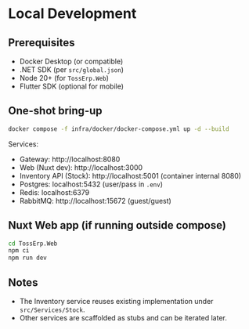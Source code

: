 # Local Development

## Prerequisites

- Docker Desktop (or compatible)
- .NET SDK (per `src/global.json`)
- Node 20+ (for `TossErp.Web`)
- Flutter SDK (optional for mobile)

## One-shot bring-up

```bash
docker compose -f infra/docker/docker-compose.yml up -d --build
```

Services:

- Gateway: http://localhost:8080
- Web (Nuxt dev): http://localhost:3000
- Inventory API (Stock): http://localhost:5001 (container internal 8080)
- Postgres: localhost:5432 (user/pass in `.env`)
- Redis: localhost:6379
- RabbitMQ: http://localhost:15672 (guest/guest)

## Nuxt Web app (if running outside compose)

```bash
cd TossErp.Web
npm ci
npm run dev
```

## Notes

- The Inventory service reuses existing implementation under `src/Services/Stock`.
- Other services are scaffolded as stubs and can be iterated later.




